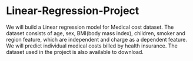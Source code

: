 # Linear-Regression-Project
We will build a Linear regression model for Medical cost dataset. The dataset consists of age, sex, BMI(body mass index), children, smoker and region feature, which are independent and charge as a dependent feature. We will predict individual medical costs billed by health insurance.
The dataset used in the project is also available to download.
